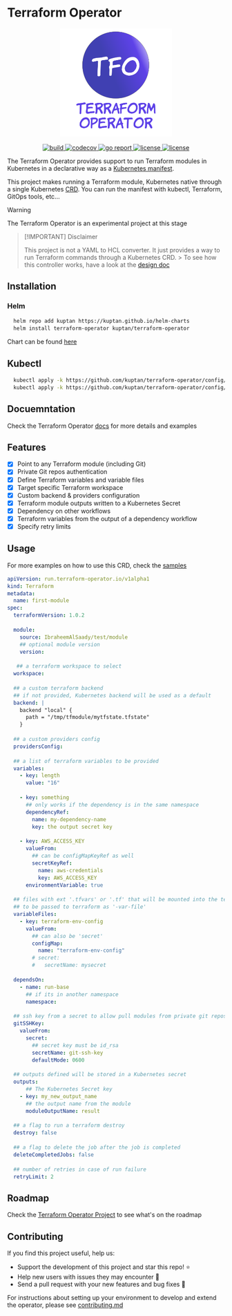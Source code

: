 # Terraform Operator

<p align="center"><img src="docs/img/tfo.svg" width="260"></p>

<p align="center">
  <a href="https://github.com/kuptan/terraform-operator/actions/workflows/build.yaml">
    <img src="https://github.com/kuptan/terraform-operator/actions/workflows/build.yaml/badge.svg?branch=master" alt="build">
  </a>
  
  <a href="https://codecov.io/gh/kuptan/terraform-operator">
    <img src="https://codecov.io/gh/kuptan/terraform-operator/branch/master/graph/badge.svg?token=CE594EPJOC" alt="codecov">
  </a>

   <a href="https://goreportcard.com/report/github.com/kuptan/terraform-operator">
    <img src="https://goreportcard.com/badge/github.com/kuptan/terraform-operator" alt="go report">
  </a>

   <a href="https://opensource.org/licenses/Apache-2.0">
    <img src="https://img.shields.io/badge/License-Apache_2.0-blue.svg" alt="license">
  </a>

  <a href="https://img.shields.io/github/release/kuptan/terraform-operator.svg?style=flat">
    <img src="https://img.shields.io/github/release/kuptan/terraform-operator.svg?style=flat" alt="license">
  </a>
</p>

The Terraform Operator provides support to run Terraform modules in Kubernetes in a declarative way as a [Kubernetes manifest](https://kubernetes.io/docs/concepts/cluster-administration/manage-deployment/).

This project makes running a Terraform module, Kubernetes native through a single Kubernetes [CRD](https://kubernetes.io/docs/tasks/extend-kubernetes/custom-resources/custom-resource-definitions/). You can run the manifest with kubectl, Terraform, GitOps tools, etc...

> [!WARNING]
>
> The Terraform Operator is an experimental project at this stage


> [!IMPORTANT] Disclaimer
>
> This project is not a YAML to HCL converter. It just provides a way to run Terraform commands through a Kubernetes CRD. > To see how this controller works, have a look at the [design doc](https://kuptan.github.io/terraform-operator/design/)

## Installation

### Helm

```bash
  helm repo add kuptan https://kuptan.github.io/helm-charts
  helm install terraform-operator kuptan/terraform-operator
```

Chart can be found [here](https://github.com/kuptan/helm-charts/tree/master/charts/terraform-operator)

## Kubectl

```bash
  kubectl apply -k https://github.com/kuptan/terraform-operator/config/crd 
  kubectl apply -k https://github.com/kuptan/terraform-operator/config/manifest
```

## Docuemntation

Check the Terraform Operator [docs](https://kuptan.github.io/terraform-operator/) for more details and examples

## Features

- [x] Point to any Terraform module (including Git)
- [x] Private Git repos authentication
- [x] Define Terraform variables and variable files
- [x] Target specific Terraform workspace
- [x] Custom backend & providers configuration
- [x] Terraform module outputs written to a Kubernetes Secret
- [x] Dependency on other workflows
- [x] Terraform variables from the output of a dependency workflow
- [x] Specify retry limits

## Usage

For more examples on how to use this CRD, check the [samples](https://kuptan.github.io/terraform-operator/examples/)

```yaml
apiVersion: run.terraform-operator.io/v1alpha1
kind: Terraform
metadata:
  name: first-module
spec:
  terraformVersion: 1.0.2

  module:
    source: IbraheemAlSaady/test/module
    ## optional module version
    version:

   ## a terraform workspace to select
  workspace:

  ## a custom terraform backend
  ## if not provided, Kubernetes backend will be used as a default
  backend: |
    backend "local" {
      path = "/tmp/tfmodule/mytfstate.tfstate"
    }

  ## a custom providers config
  providersConfig:

  ## a list of terraform variables to be provided
  variables:
    - key: length
      value: "16"

    - key: something
      ## only works if the dependency is in the same namespace
      dependencyRef:
        name: my-dependency-name
        key: the output secret key
    
    - key: AWS_ACCESS_KEY
      valueFrom:
        ## can be configMapKeyRef as well
        secretKeyRef:
          name: aws-credentials
          key: AWS_ACCESS_KEY
      environmentVariable: true

  ## files with ext '.tfvars' or '.tf' that will be mounted into the terraform runner job 
  ## to be passed to terraform as '-var-file'
  variableFiles:
    - key: terraform-env-config
      valueFrom:
        ## can also be 'secret'
        configMap:
          name: "terraform-env-config"
        # secret:
        #   secretName: mysecret

  dependsOn:
    - name: run-base
      ## if its in another namespace
      namespace:
  
  ## ssh key from a secret to allow pull modules from private git repos
  gitSSHKey:
    valueFrom:
      secret:
        ## secret key must be id_rsa
        secretName: git-ssh-key
        defaultMode: 0600

  ## outputs defined will be stored in a Kubernetes secret
  outputs:
      ## The Kubernetes Secret key
    - key: my_new_output_name
      ## the output name from the module
      moduleOutputName: result

  ## a flag to run a terraform destroy
  destroy: false

  ## a flag to delete the job after the job is completed
  deleteCompletedJobs: false

  ## number of retries in case of run failure
  retryLimit: 2
```

## Roadmap

Check the [Terraform Operator Project](https://github.com/orgs/kuptan/projects/1) to see what's on the roadmap

## Contributing

If you find this project useful, help us:

- Support the development of this project and star this repo! :star:
- Help new users with issues they may encounter :muscle:
- Send a pull request with your new features and bug fixes :rocket:

For instructions about setting up your environment to develop and extend the operator, please see [contributing.md](https://kuptan.github.io/terraform-operator/contributing-guide/)
